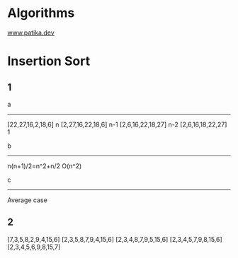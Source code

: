 # Algorithms
www.patika.dev

# Insertion Sort
## 1

a
***
[22,27,16,2,18,6]   n
[2,27,16,22,18,6]   n-1 
[2,6,16,22,18,27]   n-2 
[2,6,16,18,22,27]   1

b
***
n(n+1)/2=n^2+n/2
O(n^2)

c
***
Average case

## 2
[7,3,5,8,2,9,4,15,6]
[2,3,5,8,7,9,4,15,6]
[2,3,4,8,7,9,5,15,6]
[2,3,4,5,7,9,8,15,6]
[2,3,4,5,6,9,8,15,7]
